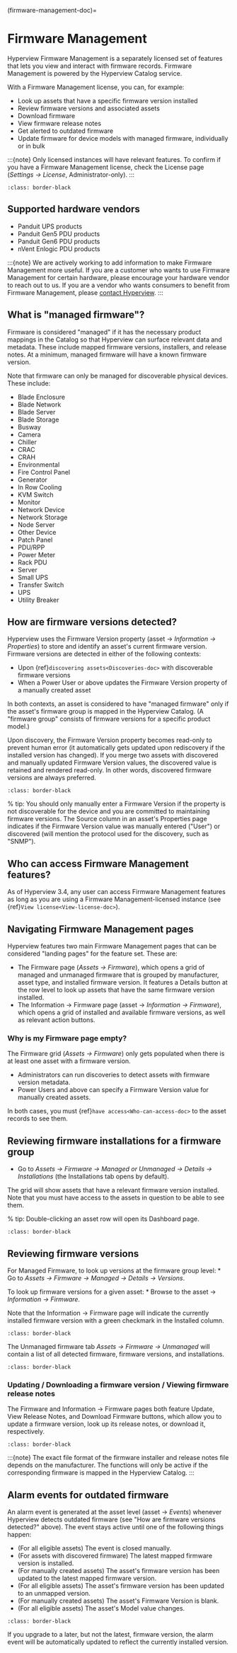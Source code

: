 (firmware-management-doc)=

# Firmware Management

Hyperview Firmware Management is a separately licensed set of features that lets you view and interact with firmware records. Firmware Management is powered by the Hyperview Catalog service.

With a Firmware Management license, you can, for example:

- Look up assets that have a specific firmware version installed
- Review firmware versions and associated assets
- Download firmware
- View firmware release notes
- Get alerted to outdated firmware
- Update firmware for device models with managed firmware, individually or in bulk

:::{note}
Only licensed instances will have relevant features. To confirm if you have a Firmware Management license, check the License page (*Settings → License*, Administrator-only).
:::

```{image} /product/firmware-management/media/firmware-page.png
:class: border-black
```

## Supported hardware vendors

- Panduit UPS products
- Panduit Gen5 PDU products
- Panduit Gen6 PDU products
- nVent Enlogic PDU products

:::{note}
We are actively working to add information to make Firmware Management more useful. If you are a customer who wants to use Firmware Management for certain hardware, please encourage your hardware vendor to reach out to us. If you are a vendor who wants consumers to benefit from Firmware Management, please [contact Hyperview](https://www.hyperviewhq.com/contact/).
:::

## What is "managed firmware"?

Firmware is considered "managed" if it has the necessary product mappings in the Catalog so that Hyperview can surface relevant data and metadata. These include mapped firmware versions, installers, and release notes. At a minimum, managed firmware will have a known firmware version.

Note that firmware can only be managed for discoverable physical devices. These include:

- Blade Enclosure
- Blade Network
- Blade Server
- Blade Storage
- Busway
- Camera
- Chiller
- CRAC
- CRAH
- Environmental
- Fire Control Panel
- Generator
- In Row Cooling
- KVM Switch
- Monitor
- Network Device
- Network Storage
- Node Server
- Other Device
- Patch Panel
- PDU/RPP
- Power Meter
- Rack PDU
- Server
- Small UPS
- Transfer Switch
- UPS
- Utility Breaker

## How are firmware versions detected?

Hyperview uses the Firmware Version property (asset → *Information → Properties*) to store and identify an asset's current firmware version. Firmware versions are detected in either of the following contexts:

- Upon {ref}`discovering assets<Discoveries-doc>` with discoverable firmware versions
- When a Power User or above updates the Firmware Version property of a manually created asset

In both contexts, an asset is considered to have "managed firmware" only if the asset's firmware group is mapped in the Hyperview Catalog. (A "firmware group" consists of firmware versions for a specific product model.)

Upon discovery, the Firmware Version property becomes read-only to prevent human error (it automatically gets updated upon rediscovery if the installed version has changed). If you merge two assets with discovered and manually updated Firmware Version values, the discovered value is retained and rendered read-only. In other words, discovered firmware versions are always preferred.

```{image} /product/firmware-management/media/fv-property.png
:class: border-black
```

% tip: You should only manually enter a Firmware Version if the property is not discoverable for the device and you are committed to maintaining firmware versions. The Source column in an asset's Properties page indicates if the Firmware Version value was manually entered ("User") or discovered (will mention the protocol used for the discovery, such as "SNMP").

## Who can access Firmware Management features?

As of Hyperview 3.4, any user can access Firmware Management features as long as you are using a Firmware Management-licensed instance (see {ref}`View license<View-license-doc>`).

## Navigating Firmware Management pages

Hyperview features two main Firmware Management pages that can be considered "landing pages" for the feature set. These are:

- The Firmware page (*Assets → Firmware*), which opens a grid of managed and unmanaged firmware that is grouped by manufacturer, asset type, and installed firmware version. It features a Details button at the row level to look up assets that have the same firmware version installed.
- The Information → Firmware page (asset → *Information → Firmware*), which opens a grid of installed and available firmware versions, as well as relevant action buttons.

### Why is my Firmware page empty?

The Firmware grid (*Assets → Firmware*) only gets populated when there is at least one asset with a firmware version.

- Administrators can run discoveries to detect assets with firmware version metadata.
- Power Users and above can specify a Firmware Version value for manually created assets.

In both cases, you must {ref}`have access<Who-can-access-doc>` to the asset records to see them.

## Reviewing firmware installations for a firmware group

- Go to *Assets → Firmware → Managed or Unmanaged → Details → Installations* (the Installations tab opens by default).

The grid will show assets that have a relevant firmware version installed. Note that you must have access to the assets in question to be able to see them.

% tip: Double-clicking an asset row will open its Dashboard page.

```{image} /product/firmware-management/media/installations.png
:class: border-black
```

## Reviewing firmware versions

For Managed Firmware, to look up versions at the firmware group level:
\* Go to *Assets → Firmware → Managed → Details → Versions*.

To look up firmware versions for a given asset:
\* Browse to the asset → *Information → Firmware*.

Note that the Information → Firmware page will indicate the currently installed firmware version with a green checkmark in the Installed column.

```{image} /product/firmware-management/media/info-firmware.png
:class: border-black
```

The Unmanaged firmware tab *Assets → Firmware → Unmanaged* will contain a list of all detected firmware, firmware versions, and installations.

```{image} /product/firmware-management/media/unmanaged-firmware.png
:class: border-black
```

### Updating / Downloading a firmware version / Viewing firmware release notes

The Firmware and Information → Firmware pages both feature Update, View Release Notes, and Download Firmware buttons, which allow you to update a firmware version, look up its release notes, or download it, respectively.

```{image} /product/firmware-management/media/versions.png
:class: border-black
```

:::{note}
The exact file format of the firmware installer and release notes file depends on the manufacturer. The functions will only be active if the corresponding firmware is mapped in the Hyperview Catalog.
:::

## Alarm events for outdated firmware

An alarm event is generated at the asset level (asset → *Events*) whenever Hyperview detects outdated firmware (see "How are firmware versions detected?" above). The event stays active until one of the following things happen:

- (For all eligible assets) The event is closed manually.
- (For assets with discovered firmware) The latest mapped firmware version is installed.
- (For manually created assets) The asset's firmware version has been updated to the latest mapped firmware version.
- (For all eligible assets) The asset's firmware version has been updated to an unmapped version.
- (For manually created assets) The asset's Firmware Version is blank.
- (For all eligible assets) The asset's Model value changes.

```{image} /product/firmware-management/media/events.png
:class: border-black
```

If you upgrade to a later, but not the latest, firmware version, the alarm event will be automatically updated to reflect the currently installed version.
